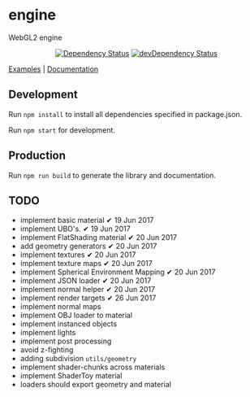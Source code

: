 # engine
WebGL2 engine

<p align="center">
    <a href="https://david-dm.org/andrevenancio/engine"><img src="https://david-dm.org/andrevenancio/engine.svg" alt="Dependency Status"></a>
    <a href="https://david-dm.org/andrevenancio/engine/?type=dev"><img src="https://david-dm.org/alanshaw/david-www/dev-status.svg" alt="devDependency Status"></a>
</p>


[Examples](https://andrevenancio.github.io/engine/examples/) | [Documentation](https://andrevenancio.github.io/engine/docs/)

## Development
Run `npm install` to install all dependencies specified in package.json.

Run `npm start` for development.

## Production
Run `npm run build` to generate the library and documentation.

## TODO
* implement basic material                      ✔   19 Jun 2017
* implement UBO's.                              ✔   19 Jun 2017
* implement FlatShading material                ✔   20 Jun 2017
* add geometry generators                       ✔   20 Jun 2017
* implement textures                            ✔   20 Jun 2017
* implement texture maps                        ✔   20 Jun 2017
* implement Spherical Environment Mapping       ✔   20 Jun 2017
* implement JSON loader                         ✔   20 Jun 2017
* implement normal helper                       ✔   20 Jun 2017
* implement render targets                      ✔   26 Jun 2017
* implement normal maps
* implement OBJ loader to material
* implement instanced objects
* implement lights
* implement post processing
* avoid z-fighting
* adding subdivision `utils/geometry`
* implement shader-chunks across materials
* implement ShaderToy material
* loaders should export geometry and material
